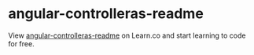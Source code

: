 # angular-controlleras-readme
<p data-visibility='hidden'>View <a href='https://learn.co/lessons/angular-controlleras-readme' title='angular-controlleras-readme'>angular-controlleras-readme</a> on Learn.co and start learning to code for free.</p>
